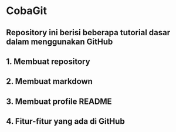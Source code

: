 # CobaGit
## Repository ini berisi beberapa tutorial dasar dalam menggunakan GitHub
## 1. Membuat repository
## 2. Membuat markdown
## 3. Membuat profile README
## 4. Fitur-fitur yang ada di GitHub
